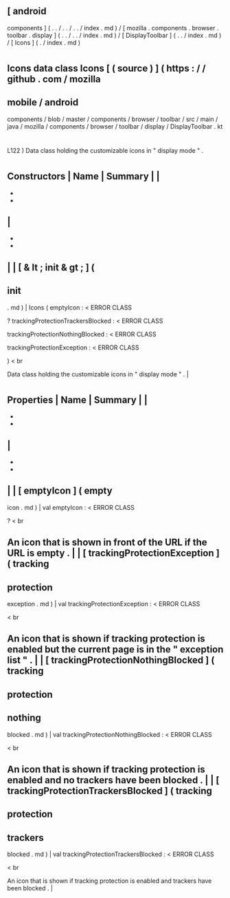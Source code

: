 [
android
-
components
]
(
.
.
/
.
.
/
.
.
/
index
.
md
)
/
[
mozilla
.
components
.
browser
.
toolbar
.
display
]
(
.
.
/
.
.
/
index
.
md
)
/
[
DisplayToolbar
]
(
.
.
/
index
.
md
)
/
[
Icons
]
(
.
/
index
.
md
)
#
Icons
data
class
Icons
[
(
source
)
]
(
https
:
/
/
github
.
com
/
mozilla
-
mobile
/
android
-
components
/
blob
/
master
/
components
/
browser
/
toolbar
/
src
/
main
/
java
/
mozilla
/
components
/
browser
/
toolbar
/
display
/
DisplayToolbar
.
kt
#
L122
)
Data
class
holding
the
customizable
icons
in
"
display
mode
"
.
#
#
#
Constructors
|
Name
|
Summary
|
|
-
-
-
|
-
-
-
|
|
[
&
lt
;
init
&
gt
;
]
(
-
init
-
.
md
)
|
Icons
(
emptyIcon
:
<
ERROR
CLASS
>
?
trackingProtectionTrackersBlocked
:
<
ERROR
CLASS
>
trackingProtectionNothingBlocked
:
<
ERROR
CLASS
>
trackingProtectionException
:
<
ERROR
CLASS
>
)
<
br
>
Data
class
holding
the
customizable
icons
in
"
display
mode
"
.
|
#
#
#
Properties
|
Name
|
Summary
|
|
-
-
-
|
-
-
-
|
|
[
emptyIcon
]
(
empty
-
icon
.
md
)
|
val
emptyIcon
:
<
ERROR
CLASS
>
?
<
br
>
An
icon
that
is
shown
in
front
of
the
URL
if
the
URL
is
empty
.
|
|
[
trackingProtectionException
]
(
tracking
-
protection
-
exception
.
md
)
|
val
trackingProtectionException
:
<
ERROR
CLASS
>
<
br
>
An
icon
that
is
shown
if
tracking
protection
is
enabled
but
the
current
page
is
in
the
"
exception
list
"
.
|
|
[
trackingProtectionNothingBlocked
]
(
tracking
-
protection
-
nothing
-
blocked
.
md
)
|
val
trackingProtectionNothingBlocked
:
<
ERROR
CLASS
>
<
br
>
An
icon
that
is
shown
if
tracking
protection
is
enabled
and
no
trackers
have
been
blocked
.
|
|
[
trackingProtectionTrackersBlocked
]
(
tracking
-
protection
-
trackers
-
blocked
.
md
)
|
val
trackingProtectionTrackersBlocked
:
<
ERROR
CLASS
>
<
br
>
An
icon
that
is
shown
if
tracking
protection
is
enabled
and
trackers
have
been
blocked
.
|
